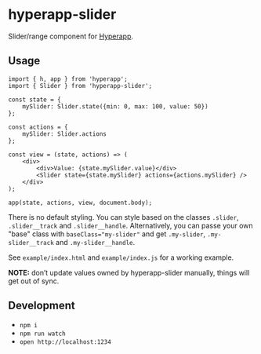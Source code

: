 # hyperapp-slider

Slider/range component for [Hyperapp](https://github.com/hyperapp/hyperapp).

## Usage

```
import { h, app } from 'hyperapp';
import { Slider } from 'hyperapp-slider';

const state = {
    mySlider: Slider.state({min: 0, max: 100, value: 50})
};

const actions = {
    mySlider: Slider.actions
};

const view = (state, actions) => (
    <div>
        <div>Value: {state.mySlider.value}</div>
        <Slider state={state.mySlider} actions={actions.mySlider} />
    </div>
);

app(state, actions, view, document.body);
```

There is no default styling. You can style based on the classes `.slider`, `.slider__track` and `.slider__handle`. Alternatively, you can passe your own "base" class with `baseClass="my-slider"` and get `.my-slider`, `.my-slider__track` and `.my-slider__handle`.

See `example/index.html` and `example/index.js` for a working example.

**NOTE:** don’t update values owned by hyperapp-slider manually, things will get out of sync.


## Development

- `npm i`
- `npm run watch`
- `open http://localhost:1234`

